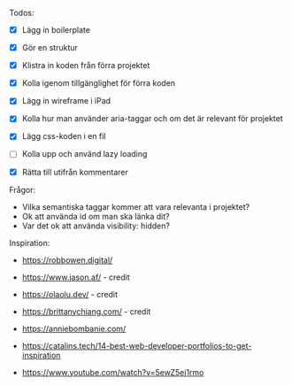 Todos:
 
 + [x] Lägg in boilerplate 
 + [x] Gör en struktur 
 + [x] Klistra in koden från förra projektet 
 + [x] Kolla igenom tillgänglighet för förra koden 
 + [x] Lägg in wireframe i iPad
 + [x] Kolla hur man använder aria-taggar och om det är relevant för projektet
 + [x] Lägg css-koden i en fil
 + [ ] Kolla upp och använd lazy loading
 + [x] Rätta till utifrån kommentarer


Frågor:

 + Vilka semantiska taggar kommer att vara relevanta i projektet?
 + Ok att använda id om man ska länka dit?
 + Var det ok att använda visibility: hidden?

Inspiration:

 + https://robbowen.digital/
 + https://www.jason.af/ - credit
 + https://olaolu.dev/ - credit
 + https://brittanychiang.com/ - credit
 + https://anniebombanie.com/
 + https://catalins.tech/14-best-web-developer-portfolios-to-get-inspiration

 + https://www.youtube.com/watch?v=5ewZ5ej1rmo